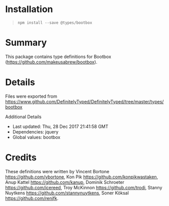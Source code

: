 # Installation
> `npm install --save @types/bootbox`

# Summary
This package contains type definitions for Bootbox (https://github.com/makeusabrew/bootbox).

# Details
Files were exported from https://www.github.com/DefinitelyTyped/DefinitelyTyped/tree/master/types/bootbox

Additional Details
 * Last updated: Thu, 28 Dec 2017 21:41:58 GMT
 * Dependencies: jquery
 * Global values: bootbox

# Credits
These definitions were written by Vincent Bortone <https://github.com/vbortone>, Kon Pik <https://github.com/konpikwastaken>, Anup Kattel <https://github.com/kanup>, Dominik Schroeter <https://github.com/icereed>, Troy McKinnon <https://github.com/trodi>, Stanny Nuytkens <https://github.com/stannynuytkens>, Soner Köksal <https://github.com/renjfk>.

